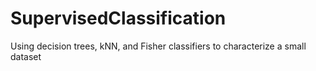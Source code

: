 # SupervisedClassification
Using decision trees, kNN, and Fisher classifiers to characterize a small dataset
